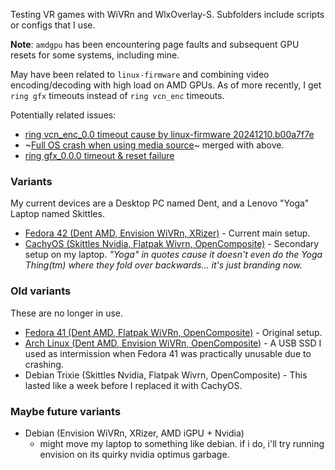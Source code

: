 Testing VR games with WiVRn and WlxOverlay-S.
Subfolders include scripts or configs that I use.

**Note**: `amdgpu` has been encountering page faults and subsequent GPU resets for some systems, including mine.

May have been related to `linux-firmware` and combining video encoding/decoding with high load on AMD GPUs. As of more recently, I get `ring gfx` timeouts instead of `ring vcn_enc` timeouts.

Potentially related issues:
- [ring vcn_enc_0.0 timeout cause by linux-firmware 20241210.b00a7f7e](https://gitlab.freedesktop.org/drm/amd/-/issues/3842)
- ~[Full OS crash when using media source](https://gitlab.freedesktop.org/drm/amd/-/issues/3855)~ merged with above.
- [ring gfx_0.0.0 timeout & reset failure ](https://gitlab.freedesktop.org/drm/amd/-/issues/4133)

### Variants
My current devices are a Desktop PC named Dent, and a Lenovo "Yoga" Laptop named Skittles.
- [Fedora 42 (Dent AMD, Envision WiVRn, XRizer)](FEDORA-WiVRn-Envision.md) - Current main setup.
- [CachyOS (Skittles Nvidia, Flatpak Wivrn, OpenComposite)](CACHYOS-WiVRn-Flatpak.md) - Secondary setup on my laptop.
*"Yoga" in quotes cause it doesn't even do the Yoga Thing(tm) where they fold over backwards... it's just branding now.*

### Old variants
These are no longer in use.
- [Fedora 41 (Dent AMD, Flatpak WiVRn, OpenComposite)](FEDORA-WiVRn-Flatpak.md) - Original setup.
- [Arch Linux (Dent AMD, Envision WiVRn, OpenComposite)](ARCH-WiVRn-Envision.md) - A USB SSD I used as intermission when Fedora 41 was practically unusable due to crashing.
- Debian Trixie (Skittles Nvidia, Flatpak Wivrn, OpenComposite) - This lasted like a week before I replaced it with CachyOS.

### Maybe future variants
- Debian (Envision WiVRn, XRizer, AMD iGPU + Nvidia)
  - might move my laptop to something like debian. if i do, i'll try running envision on its quirky nvidia optimus garbage.
